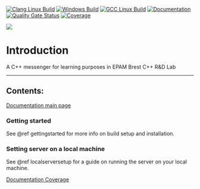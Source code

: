 [![Clang Linux Build](https://github.com/f1nal3/Juniorgram/actions/workflows/Clang%20Linux%20Build.yml/badge.svg)](https://github.com/f1nal3/Juniorgram/actions/workflows/Clang%20Linux%20Build.yml)
[![Windows Build](https://github.com/f1nal3/Juniorgram/actions/workflows/Windows%20Build.yml/badge.svg?branch=master)](https://github.com/f1nal3/Juniorgram/actions/workflows/Windows%20Build.yml)
[![GCC Linux Build](https://github.com/f1nal3/Juniorgram/actions/workflows/GCC%20Linux%20Build.yml/badge.svg)](https://github.com/f1nal3/Juniorgram/actions/workflows/GCC%20Linux%20Build.yml)
[![Documentation](https://github.com/f1nal3/Juniorgram/actions/workflows/documentation.yml/badge.svg?branch=master)](https://github.com/f1nal3/Juniorgram/actions/workflows/documentation.yml)
[![Quality Gate Status](https://sonarcloud.io/api/project_badges/measure?project=f1nal3_Juniorgram&metric=alert_status)](https://sonarcloud.io/summary/new_code?id=f1nal3_Juniorgram)
[![Coverage](https://sonarcloud.io/api/project_badges/measure?project=f1nal3_Juniorgram&metric=coverage)](https://sonarcloud.io/summary/new_code?id=f1nal3_Juniorgram)

![](https://i.ibb.co/sC8WJQs/logo2.png)

# Introduction
A C++ messenger for learning purposes in EPAM Brest C++ R&D Lab


---
## Contents:

[Documentation main page](https://f1nal3.github.io/Juniorgram/)

### Getting started

See @ref gettingstarted for more info on build setup and installation.

### Setting server on a local machine

 See @ref localserversetup for a guide on running the server on your local machine.

[Documentation Coverage](https://f1nal3.github.io/Juniorgram/doc_coverage/index.html)
